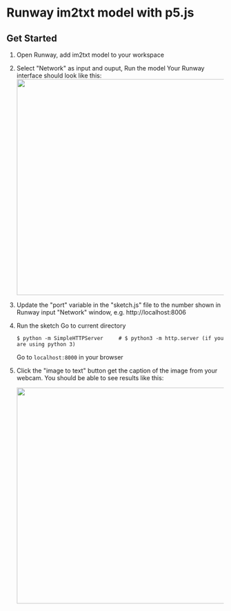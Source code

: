 # Runway im2txt model with p5.js

## Get Started
1. Open Runway, add im2txt model to your workspace
2. Select "Network" as input and ouput, Run the model
    Your Runway interface should look like this:
    <img src="https://raw.githubusercontent.com/yining1023/machine-learning-for-the-web/master/week6-runway/im2txt/images/demo1.png" width="500">

3. Update the "port" variable in the "sketch.js" file to the number shown in Runway input "Network" window, e.g. http://localhost:8006
4. Run the sketch
    Go to current directory
    ```
    $ python -m SimpleHTTPServer     # $ python3 -m http.server (if you are using python 3)
    ```
    Go to `localhost:8000` in your browser
5. Click the "image to text" button get the caption of the image from your webcam.
    You should be able to see results like this:
    
    <img src="https://raw.githubusercontent.com/yining1023/machine-learning-for-the-web/master/week7-runway/im2txt/images/demo2.png" width="500">
